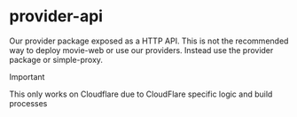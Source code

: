# provider-api
Our provider package exposed as a HTTP API. This is not the recommended way to deploy movie-web or use our providers. Instead use the provider package or simple-proxy.

> [!IMPORTANT]
> This only works on Cloudflare due to CloudFlare specific logic and build processes
